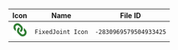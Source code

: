 | Icon | Name | File ID |
| ---  | ---  | ---     |
| ![](FixedJoint%20Icon.png) | `FixedJoint Icon` | `-2830969579504933425` |
